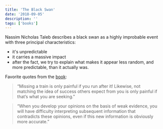 ```yaml
---
title: 'The Black Swan'
date: '2018-09-05'
description: ''
tags: ['books']
---
```


Nassim Nicholas Taleb describes a black swan as a highly improbable event with three principal characteristics:

- it's unpredictable
- it carries a massive impact
- after the fact, we try to explain what makes it appear less random, and more predictable, than it actually was.

Favorite quotes from the [book](https://amzn.eu/58QhcMY):

> “Missing a train is only painful if you run after it! Likewise, not matching the idea of success others expect from you is only painful if that’s what you are seeking.”

> “When you develop your opinions on the basis of weak evidence, you will have difficulty interpreting subsequent information that contradicts these opinions, even if this new information is obviously more accurate.”
